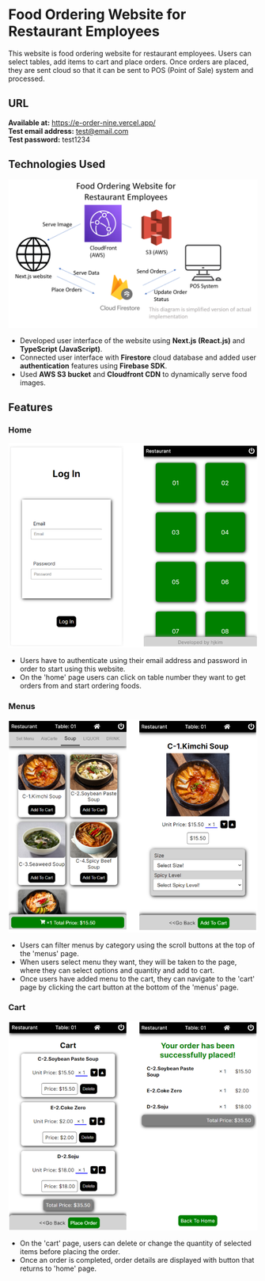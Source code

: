 # Food Ordering Website for Restaurant Employees

This website is food ordering website for restaurant employees. Users can select tables, add items to cart and place orders. Once orders are placed, they are sent cloud so that it can be sent to POS (Point of Sale) system and processed.

## URL

**Available at:** <a href='https://e-order-nine.vercel.app/'>https://e-order-nine.vercel.app/</a>\
**Test email address:** test@email.com\
**Test password:** test1234

## Technologies Used

![Diagram](https://github.com/hjkim115/e-order/blob/main/public/readMeImage/diagram.png)

- Developed user interface of the website using **Next.js (React.js)** and **TypeScript (JavaScript)**.
- Connected user interface with **Firestore** cloud database and added user **authentication** features using **Firebase SDK**.
- Used **AWS S3 bucket** and **Cloudfront CDN** to dynamically serve food images.

## Features

### Home

![Home](https://github.com/hjkim115/e-order/blob/main/public/readMeImage/home.png)

- Users have to authenticate using their email address and password in order to start using this website.
- On the 'home' page users can click on table number they want to get orders from and start ordering foods.

### Menus

![Menus](https://github.com/hjkim115/e-order/blob/main/public/readMeImage/menus.png)

- Users can filter menus by category using the scroll buttons at the top of the 'menus' page.
- When users select menu they want, they will be taken to the page, where they can select options and quantity and add to cart.
- Once users have added menu to the cart, they can navigate to the 'cart' page by clicking the cart button at the bottom of the 'menus' page.

### Cart

![Cart](https://github.com/hjkim115/e-order/blob/main/public/readMeImage/cart.png)

- On the 'cart' page, users can delete or change the quantity of selected items before placing the order.
- Once an order is completed, order details are displayed with button that returns to 'home' page.
